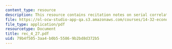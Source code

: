 ```yaml
---
content_type: resource
description: This resource contains recitation notes on serial correlation.
file: https://ol-ocw-studio-app-qa.s3.amazonaws.com/courses/14-32-econometrics-spring-2007/79b4f5053aa4b0b555869b2bd8d372b5_rec_4_27.pdf
file_type: application/pdf
resourcetype: Document
title: rec_4_27.pdf
uid: 79b4f505-3aa4-b0b5-5586-9b2bd8d372b5
---
```


